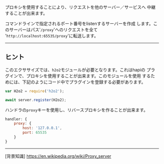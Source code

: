 プロキシを使用することにより、リクエストを他のサーバー／サービスへ
中継することが出来ます。

コマンドラインで指定されるポート番号をlistenするサーバーを作成
します。このサーバーはパス'`/proxy`'へのリクエストを全て
'`http://localhost:65535/proxy`'に転送します。

-----------------------------------------------------------------
## ヒント

このエクササイズでは、`h2o2`モジュールが必要となります。これはhapiの
プラグインで、プロキシを使用することが出来ます。このモジュールを使用
するためには、下記のようにコード中でプラグインを登録する必要があります。

```js
var H2o2 = require('h2o2');

await server.register(H2o2);
```

ハンドラの`proxy`キーを使用し、リバースプロキシを作ることが出来ます。

```js
handler: {
    proxy: {
        host: '127.0.0.1',
        port: 65535
    }
}
```

-----------------------------------------------------------------
[背景知識]
https://en.wikipedia.org/wiki/Proxy_server
